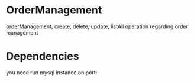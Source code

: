 # OrderManagement

orderManagement, create, delete, update, listAll operation regarding order management



# Dependencies
you need run mysql instance on port: 